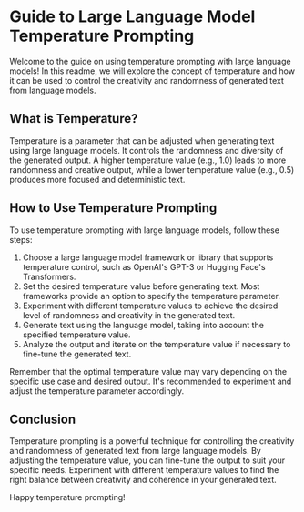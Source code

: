 # Guide to Large Language Model Temperature Prompting

Welcome to the guide on using temperature prompting with large language models! In this readme, we will explore the concept of temperature and how it can be used to control the creativity and randomness of generated text from language models.

## What is Temperature?

Temperature is a parameter that can be adjusted when generating text using large language models. It controls the randomness and diversity of the generated output. A higher temperature value (e.g., 1.0) leads to more randomness and creative output, while a lower temperature value (e.g., 0.5) produces more focused and deterministic text.

## How to Use Temperature Prompting

To use temperature prompting with large language models, follow these steps:

1. Choose a large language model framework or library that supports temperature control, such as OpenAI's GPT-3 or Hugging Face's Transformers.
2. Set the desired temperature value before generating text. Most frameworks provide an option to specify the temperature parameter.
3. Experiment with different temperature values to achieve the desired level of randomness and creativity in the generated text.
4. Generate text using the language model, taking into account the specified temperature value.
5. Analyze the output and iterate on the temperature value if necessary to fine-tune the generated text.

Remember that the optimal temperature value may vary depending on the specific use case and desired output. It's recommended to experiment and adjust the temperature parameter accordingly.

## Conclusion

Temperature prompting is a powerful technique for controlling the creativity and randomness of generated text from large language models. By adjusting the temperature value, you can fine-tune the output to suit your specific needs. Experiment with different temperature values to find the right balance between creativity and coherence in your generated text.

Happy temperature prompting!
